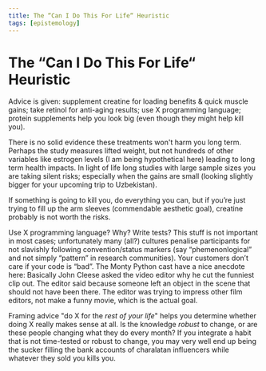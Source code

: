 ```yaml
---
title: The “Can I Do This For Life“ Heuristic
tags: [epistemology]
---
```

# The “Can I Do This For Life“ Heuristic

Advice is given: supplement creatine for loading benefits & quick muscle gains; take retinol for anti-aging results; use X programming language; protein supplements help you look big (even though they might help kill you).

There is no solid evidence these treatments won't harm you long term. Perhaps the study measures lifted weight, but not hundreds of other variables like estrogen levels (I am being hypothetical here) leading to long term health impacts. In light of life long studies with large sample sizes you are taking silent risks; especially when the gains are small (looking slightly bigger for your upcoming trip to Uzbekistan). 

If something is going to kill you, do everything you can, but if you’re just trying to fill up the arm sleeves (commendable aesthetic goal), creatine probably is not worth the risks.

Use X programming language? Why? Write tests? This stuff is not important in most cases; unfortunately many (all?) cultures penalise participants for not slavishly following convention/status markers (say “phemenonlogical” and not simply “pattern” in research communities). Your customers don’t care if your code is “bad”. The Monty Python cast have a nice anecdote here: Basically John Cleese asked the video editor why he cut the funniest clip out. The editor said because someone left an object in the scene that should not have been there. The editor was trying to impress other film editors, not make a funny movie, which is the actual goal.

Framing advice "do X for the _rest of your life_" helps you determine whether doing X really makes sense at all. Is the knowledge _robust_ to change, or are these people changing what they do every month? If you integrate a habit that is not time-tested or robust to change, you may very well end up being the sucker filling the bank accounts of charalatan influencers while whatever they sold you kills you.

